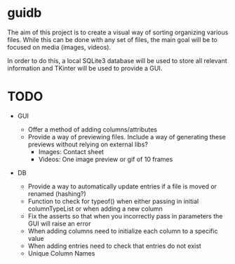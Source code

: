 # guidb
The aim of this project is to create a visual way of sorting organizing various files.
While this can be done with any set of files, the main goal will be to focused on media (images, videos).

In order to do this, a local SQLite3 database will be used to store all relevant information and TKinter will be used to provide a GUI.

# TODO
* GUI
  * Offer a method of adding columns/attributes
  * Provide a way of previewing files.  Include a way of generating these previews without relying on external libs?
    * Images: Contact sheet
    * Videos: One image preview or gif of 10 frames

* DB
  * Provide a way to automatically update entries if a file is moved or renamed (hashing?)
  * Function to check for typeof() when either passing in initial columnTypeList or when adding a new column
  * Fix the asserts so that when you incorrectly pass in parameters the GUI will raise an error
  * When adding columns need to initialize each column to a specific value
  * When adding entries need to check that entries do not exist
  * Unique Column Names